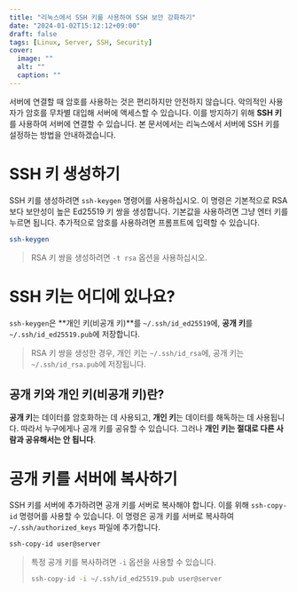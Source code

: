 ```yaml
---
title: "리눅스에서 SSH 키를 사용하여 SSH 보안 강화하기"
date: "2024-01-02T15:12:12+09:00"
draft: false
tags: [Linux, Server, SSH, Security]
cover:
  image: ""
  alt: ""
  caption: ""
---
```


서버에 연결할 때 암호를 사용하는 것은 편리하지만 안전하지 않습니다.
악의적인 사용자가 암호를 무차별 대입해 서버에 액세스할 수 있습니다.
이를 방지하기 위해 **SSH 키**를 사용하여 서버에 연결할 수 있습니다.
본 문서에서는 리눅스에서 서버에 SSH 키를 설정하는 방법을 안내하겠습니다.

# SSH 키 생성하기

SSH 키를 생성하려면 `ssh-keygen` 명령어를 사용하십시오.
이 명령은 기본적으로 RSA보다 보안성이 높은 Ed25519 키 쌍을 생성합니다.
기본값을 사용하려면 그냥 엔터 키를 누르면 됩니다.
추가적으로 암호를 사용하려면 프롬프트에 입력할 수 있습니다.

```bash
ssh-keygen
```

> RSA 키 쌍을 생성하려면 `-t rsa` 옵션을 사용하십시오.

# SSH 키는 어디에 있나요?

`ssh-keygen`은 **개인 키(비공개 키)**를 `~/.ssh/id_ed25519`에, **공개 키**를 `~/.ssh/id_ed25519.pub`에 저장합니다.

> RSA 키 쌍을 생성한 경우, 개인 키는 `~/.ssh/id_rsa`에, 공개 키는 `~/.ssh/id_rsa.pub`에 저장됩니다.

## 공개 키와 개인 키(비공개 키)란?

**공개 키**는 데이터를 암호화하는 데 사용되고, **개인 키**는 데이터를 해독하는 데 사용됩니다.
따라서 누구에게나 공개 키를 공유할 수 있습니다.
그러나 **개인 키는 절대로 다른 사람과 공유해서는 안 됩니다**.

# 공개 키를 서버에 복사하기

SSH 키를 서버에 추가하려면 공개 키를 서버로 복사해야 합니다.
이를 위해 `ssh-copy-id` 명령어를 사용할 수 있습니다.
이 명령은 공개 키를 서버로 복사하여 `~/.ssh/authorized_keys` 파일에 추가합니다.

```bash
ssh-copy-id user@server
```

> 특정 공개 키를 복사하려면 `-i` 옵션을 사용할 수 있습니다.
>
> ```bash
> ssh-copy-id -i ~/.ssh/id_ed25519.pub user@server
> ```
